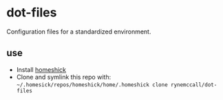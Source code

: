 # dot-files

Configuration files for a standardized environment.

## use

* Install [homeshick](https://github.com/andsens/homeshick)
* Clone and symlink this repo with: `~/.homesick/repos/homeshick/home/.homeshick clone rynemccall/dot-files`
